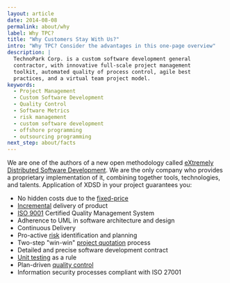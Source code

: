 ```yaml
---
layout: article
date: 2014-08-08
permalink: about/why
label: Why TPC?
title: "Why Customers Stay With Us?"
intro: "Why TPC? Consider the advantages in this one-page overview"
description: |
  TechnoPark Corp. is a custom software development general
  contractor, with innovative full-scale project management
  toolkit, automated quality of process control, agile best
  practices, and a virtual team project model.
keywords:
  - Project Management
  - Custom Software Development
  - Quality Control
  - Software Metrics
  - risk management
  - custom software development
  - offshore programming
  - outsourcing programming
next_step: about/facts
---
```


We are one of the authors of a new open methodology called
[eXtremely Distributed Software Development](http://www.xdsd.org).
We are the only company who provides a
proprietary implementation of it, combining together tools, technologies, and talents. Application
of XDSD in your project guarantees you:

 * No hidden costs due to the [fixed-price](/process/cost/budget)
 * [Incremental](/process/communication/incremental) delivery of product
 * [ISO 9001](/about/facts) Certified Quality Management System
 * Adherence to UML in software architecture and design
 * Continuous Delivery
 * Pro-active [risk](/process/risk) identification and planning
 * Two-step "win-win" [project quotation](/process/cost) process
 * Detailed and precise software development contract
 * [Unit testing](/process/quality/unit) as a rule
 * Plan-driven [quality control](/process/quality/manual)
 * Information security processes compliant with ISO 27001
